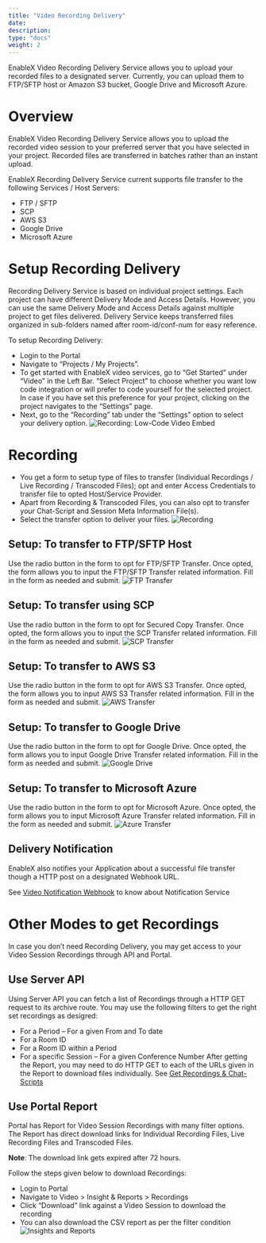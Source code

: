 ```yaml
---
title: "Video Recording Delivery"
date: 
description:
type: "docs"
weight: 2
---
```

EnableX Video Recording Delivery Service allows you to upload your recorded files to a designated server. Currently, you can upload them to FTP/SFTP host or Amazon S3 bucket, Google Drive and Microsoft Azure.
# Overview
EnableX Video Recording Delivery Service allows you to upload the recorded video session to your preferred server that you have selected in your project. Recorded files are transferred in batches rather than an instant upload.

EnableX Recording Delivery Service current supports file transfer to the following Services / Host Servers:

- FTP / SFTP
- SCP
- AWS S3
- Google Drive
- Microsoft Azure
# Setup Recording Delivery
Recording Delivery Service is based on individual project settings. Each project can have different Delivery Mode and Access Details. However, you can use the same Delivery Mode and Access Details against multiple project to get files delivered. Delivery Service keeps transferred files organized in sub-folders named after room-id/conf-num for easy reference.

To setup Recording Delivery:

- Login to the Portal
- Navigate to “Projects / My Projects”.
- To get started with EnableX video services, go to “Get Started” under “Video” in the Left Bar. “Select Project” to choose whether you want low code integration or will prefer to code yourself for the selected project. In case if you have set this preference for your project, clicking on the project navigates to the “Settings” page.
- Next, go to the “Recording” tab under the “Settings” option to select your delivery option.
![Recording: Low-Code Video Embed](./recording-low-code-video-embed.png)
# Recording
- You get a form to setup type of files to transfer (Individual Recordings / Live Recording / Transcoded Files); opt and enter Access Credentials to transfer file to opted Host/Service Provider.
- Apart from Recording & Transcoded Files, you can also opt to transfer your Chat-Script and Session Meta Information File(s).
- Select the transfer option to deliver your files.
![Recording](./recording.png)
## Setup: To transfer to FTP/SFTP Host
Use the radio button in the form to opt for FTP/SFTP Transfer. Once opted, the form allows you to input the FTP/SFTP Transfer related information. Fill in the form as needed and submit.
![FTP Transfer](./ftp-server.png)
## Setup: To transfer using SCP
Use the radio button in the form to opt for Secured Copy Transfer. Once opted, the form allows you to input the SCP Transfer related information. Fill in the form as needed and submit.
![SCP Transfer](./scp-transfer.png)
## Setup: To transfer to AWS S3
Use the radio button in the form to opt for AWS S3 Transfer. Once opted, the form allows you to input AWS S3 Transfer related information. Fill in the form as needed and submit.
![AWS Transfer](./aws-transfer.png)
## Setup: To transfer to Google Drive
Use the radio button in the form to opt for Google Drive. Once opted, the form allows you to input Google Drive Transfer related information. Fill in the form as needed and submit.
![Google Drive](./google-drive.png)
## Setup: To transfer to Microsoft Azure
Use the radio button in the form to opt for Microsoft Azure. Once opted, the form allows you to input Microsoft Azure Transfer related information. Fill in the form as needed and submit.
![Azure Transfer](./azure-transfer.png)
## Delivery Notification
EnableX also notifies your Application about a successful file transfer though a HTTP post on a designated Webhook URL.

See [Video Notification Webhook](./video-notification-webhook.md) to know about Notification Service
# Other Modes to get Recordings
In case you don’t need Recording Delivery, you may get access to your Video Session Recordings through API and Portal.
## Use Server API
Using Server API you can fetch a list of Recordings through a HTTP GET request to its archive route. You may use the following filters to get the right set recordings as desigred:

- For a Period – For a given From and To date
- For a Room ID
- For a Room ID within a Period
- For a specific Session – For a given Conference Number
After getting the Report, you may need to do HTTP GET to each of the URLs given in the Report to download files individually.
See [Get Recordings & Chat-Scripts](./get-recordings-chat-scripts.md)
## Use Portal Report
Portal has Report for Video Session Recordings with many filter options. The Report has direct download links for Individual Recording Files, Live Recording Files and Transcoded Files.

**Note**: The download link gets expired after 72 hours.

Follow the steps given below to download Recordings:

- Login to Portal
- Navigate to Video > Insight & Reports > Recordings
- Click “Download” link against a Video Session to download the recording
- You can also download the CSV report as per the filter condition
![Insights and Reports](./insights-reports.png)
